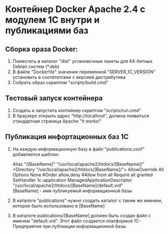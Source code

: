 # Контейнер Docker Apache 2.4 с модулем 1С внутри и публикациями баз

## Сборка ораза Docker:

1. Поместить в каталог "dist" установочные пакеты для 64-битных Debian систем (*.deb)
2. В файле "Dockerfile" значение переменной "SERVER_1C_VERSION" установить в соотвтетсвии с версией дистрибутива
3. Собрать образ скриптом "scripts/build.cmd"

## Тестовый запуск контейнера

1. Создать и запустить контейнер скриптом "scripts/run.cmd"
2. В браузере открыть адрес "http://localhost", должна появиться стандартная страница Apache "It works!"

## Публикация инфортационных баз 1С

1. На каждую информационную базу в файл "publications.conf" добавляется шаблон:


    Alias "/[BaseName]" "/usr/local/apache2/htdocs/[BaseName]/"
    <Directory "/usr/local/apache2/htdocs/[BaseName]/">
        AllowOverride All
        Options None
        #Order allow,deny
        #Allow from all
        Require all granted
        SetHandler 1c-application
        ManagedApplicationDescriptor "/usr/local/apache2/htdocs/[BaseName]/default.vrd"
    </Directory>  
[BaseName] - имя публикуемой информационной базы

2. В каталоге "publications" нужно создать каталог с таким же именем, которое было использовано в [BaseName]
3. В каталоге publications/[BaseName] должен быть создан файл с именем  "default.vrd". Этот файл создается платформой 1С-Предприятие при публиации информационной базы.